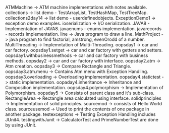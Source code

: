 ATMMachine -> ATM machine implementations with notes available.
collections -> list demo - TestArrayList, TestHashMap, TestTreeMap.
collections2day14 -> list demo - userdefinedobjects.
ExceptionDemo1 -> exception demo examples.
ioserialization -> I/O serialization.
JAVA8 - Implementation of JAVA8.
javaenums - enums implementation.
javarecords - records implementation.
line -> Java program to draw a line.
MathProject -> java program to find factorial, amstrong, evenOrodd of a number.
MultiThreading -> Implemntation of Multi-Threading.
oopsday1 -> car and car factory.
oopsday1.setget -> car and car factory with getters and setters.
oopsday1.withbusinessmethods -> car and car factory with business methods.
oopsday2 -> car and car factory with interface.
oopsday2.atm -> Atm creation.
oopsday3 -> Compare Rectangle and Triangle.
oopsday3.atm.menu -> Contains Atm menu with Exception Handling.
oopsday3.overloading -> Overloading implementation.
oopsday4.statictest -> static implementation.
oopaday4.inheritance -> Inheritance and Composition implementation.
oopsday4.polymorphism -> Implementation of Polymorphism.
oopsday5 -> Consists of parent class and it's sub-class.
RectangleArea -> Rectangle area calculated using interface.
solidprinciples -> Implementation of solid principles.
sourcemod -> consists of Hello World class.
sourceusemod -> Used to print the contents of one package in another package.
testexceptions -> Testing Exception Handling includes JUnit4.
testingwithJunit -> CalculatorTest and PrimeNumberTest are done by using JUnit.